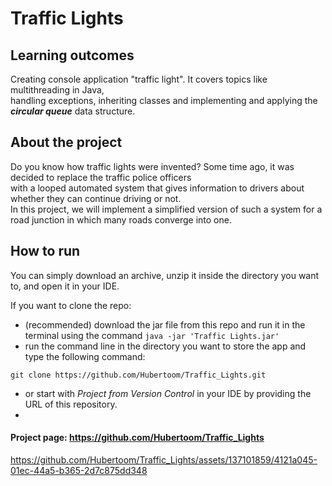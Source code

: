 # Traffic Lights

## Learning outcomes

Creating console application "traffic light". It covers topics like multithreading in Java, <br/>
handling exceptions, inheriting classes and implementing and applying the ***circular queue*** data structure.

## About the project

Do you know how traffic lights were invented? Some time ago, it was decided to replace the traffic police officers <br/> 
with a looped automated system that gives information to drivers about whether they can continue driving or not. <br/> 
In this project, we will implement a simplified version of such a system for a road junction in which many roads converge into one.

## How to run

You can simply download an archive, unzip it inside the directory you want to, and open it in your IDE. 

If you want to clone the repo:

- (recommended) download the jar file from this repo and run it in the terminal using the command ``java -jar 'Traffic Lights.jar'``
- run the command line in the directory you want to store the app and type the following command: 
  
``git clone https://github.com/Hubertoom/Traffic_Lights.git`` 
    
- or start with *Project from Version Control* in your IDE by providing the URL of this repository.
-  
#### Project page: https://github.com/Hubertoom/Traffic_Lights



https://github.com/Hubertoom/Traffic_Lights/assets/137101859/4121a045-01ec-44a5-b365-2d7c875dd348

